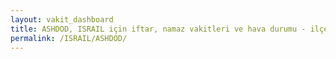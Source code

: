 ```yaml
---
layout: vakit_dashboard
title: ASHDOD, ISRAIL için iftar, namaz vakitleri ve hava durumu - ilçe/eyalet seç
permalink: /ISRAIL/ASHDOD/
---
```


<script type="text/javascript">
  var GLOBAL_COUNTRY = 'ISRAIL';
  var GLOBAL_CITY = 'ASHDOD';
  var GLOBAL_STATE = '';
  var lat = 72;
  var lon = 21;
</script>
